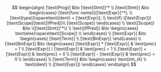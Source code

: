 $$
\begin{align}
    [\text{Prog}] &\to [\text{Stmt}]^* \\
    [\text{Stmt}] &\to
    \begin{cases}
        [\text{func name}]([\text{Expr}]^*); \\
        [\text{type}]\space\text{ident} = [\text{Expr}]; \\
        \text{if} ([\text{Expr}])[\text{Scope}]\text{[IfPred]}\\
        [\text{Scope}]
    \end{cases} \\
    \text{[Scope]} &\to \{[\text{Stmt}]^*\} \\
    \text{[IfPred]} &\to 
    \begin{cases}
        \text{else}\space\text{[Scope]} \\
    \end{cases} \\
    [\text{Expr}] &\to
    \begin{cases}
        [\text{Term}] \\
        [\text{BinExpr}]
    \end{cases} \\
    [\text{BinExpr}] &\to
    \begin{cases}
        [\text{Expr}] * [\text{Expr}] & \text{prec} = 1 \\
        [\text{Expr}] / [\text{Expr}] & \text{prec} = 1 \\
        [\text{Expr}] + [\text{Expr}] & \text{prec} = 0 \\
        [\text{Expr}] - [\text{Expr}] & \text{prec} = 0 \\
    \end{cases} \\ 
    [\text{Term}] &\to
    \begin{cases}
        \text{int\_lit} \\
        \text{ident} \\
        ([\text{Expr}])
    \end{cases}
\end{align}
$$